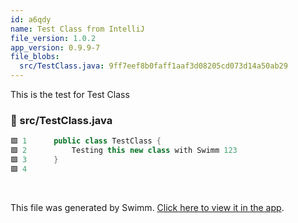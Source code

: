```yaml
---
id: a6qdy
name: Test Class from IntelliJ
file_version: 1.0.2
app_version: 0.9.9-7
file_blobs:
  src/TestClass.java: 9ff7eef8b0faff1aaf3d08205cd073d14a50ab29
---
```


This is the test for Test Class
<!-- NOTE-swimm-snippet: the lines below link your snippet to Swimm -->
### 📄 src/TestClass.java
```java
🟩 1      public class TestClass {
🟩 2          Testing this new class with Swimm 123
🟩 3      }
🟩 4      
```

<br/>

This file was generated by Swimm. [Click here to view it in the app](https://app.swimm.io/repos/Z2l0aHViJTNBJTNBVGVzdC1yZXBvJTNBJTNBd3QwMDE=/docs/a6qdy).